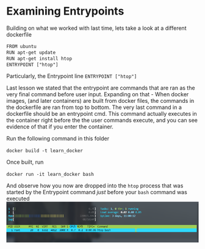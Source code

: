 # Examining Entrypoints 

Building on what we worked with last time, lets take a look at a different dockerfile

```
FROM ubuntu
RUN apt-get update
RUN apt-get install htop
ENTRYPOINT ["htop"]
```

Particularly, the Entrypoint line
`ENTRYPOINT ["htop"]`

Last lesson we stated that the entrypoint are commands that are ran as the very final command before user input. Expanding on that - When docker images, (and later containers) are built from docker files, the commands in the dockerfile are ran from top to bottom. The very last command in a dockerfile should be an entrypoint cmd. This command actually executes in the container right before the the user commands execute, and you can see evidence of that if you enter the container. 

Run the following command in this folder

`docker build -t learn_docker` 

Once built, run 

`docker run -it learn_docker bash`

And observe how you now are dropped into the `htop` process that was started by the Entrypoint command <i>just</i> before your `bash` command was executed 
![htop](/images/htop_Learn_Docker_Exercise_3.png)
